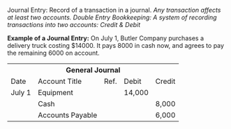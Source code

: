 Journal Entry: Record of a transaction in a journal. 
*Any transaction affects at least two accounts. Double Entry Bookkeeping: A system of recording transactions into two accounts: Credit & Debit*

**Example of a Journal Entry:**
On July 1, Butler Company purchases a delivery truck costing $14000. It pays 8000 in cash now, and agrees to pay the remaining 6000 on account. 


<table>
  <tr>
    <th colspan="5" style= "text-align: center">General Journal</th>
  </tr>
  <tr>
    <td>Date</td>
    <td>Account Title</td>
    <td>Ref.</td>
    <td>Debit</td>
    <td>Credit</td>
  </tr>
  <tr>
	  <td>July 1</td>
	  <td>Equipment</td>
	  <td></td>
	  <td>14,000</td>
	  <td></td>
  </tr>
  <tr>
	  <td></td>
	  <td>      Cash</td>
	  <td></td>
	  <td></td>
	  <td>8,000</td>
  </tr>
  <tr>
	  <td></td>
	  <td>      Accounts Payable</td>
	  <td></td>
	  <td></td>
	  <td>6,000</td>
  </tr>
  
</table>
